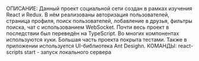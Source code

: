 ОПИСАНИЕ:
Данный проект социальной сети создан в рамках изучения React и Redux.
В нём реализованы авторизация пользователей, страница профиля, поиск пользователей, лобавление в друзья, фильтры поиска, чат с использованием WebSocket.
Почти весь проект в последствии был переведён на TypeScript. Во многих компонентах используются хуки.
Большая часть проекта покрыта тестами.
Также в приложении используется UI-библиотека Ant Desighn.
КОМАНДЫ:
react-scripts start - запуск локального сервера
